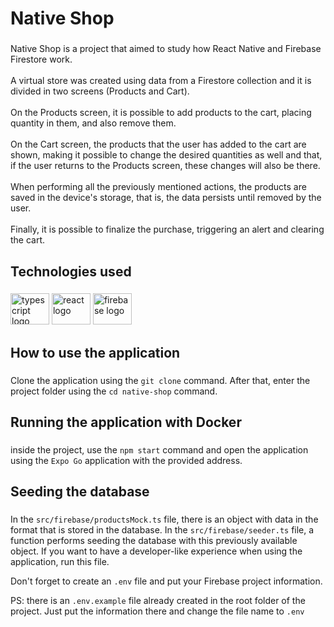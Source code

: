 <h1 align="left">Native Shop</h1>

###

<p align="left">Native Shop is a project that aimed to study how React Native and Firebase Firestore work.<br><br>A virtual store was created using data from a Firestore collection and it is divided in two screens (Products and Cart).<br><br>On the Products screen, it is possible to add products to the cart, placing quantity in them, and also remove them.<br><br>On the Cart screen, the products that the user has added to the cart are shown, making it possible to change the desired quantities as well and that, if the user returns to the Products screen, these changes will also be there.<br><br>When performing all the previously mentioned actions, the products are saved in the device's storage, that is, the data persists until removed by the user.<br><br>Finally, it is possible to finalize the purchase, triggering an alert and clearing the cart.</p>

###

<h2 align="left">Technologies used</h2>

###

<div align="left">
  <img src="https://cdn.jsdelivr.net/gh/devicons/devicon/icons/typescript/typescript-original.svg" height="50" width="62" alt="typescript logo"  />
  <img src="https://cdn.jsdelivr.net/gh/devicons/devicon/icons/react/react-original.svg" height="50" width="62" alt="react logo"  />
  <img src="https://cdn.jsdelivr.net/gh/devicons/devicon/icons/firebase/firebase-plain.svg" height="50" width="62" alt="firebase logo"  />
</div>

###

<h2 align="left">How to use the application</h2>

###

Clone the application using the `git clone` command. After that, enter the project folder using the `cd native-shop` command.

###

<h2 align="left">Running the application with Docker</h2>

###

inside the project, use the `npm start` command and open the application using the `Expo Go` application with the provided address.

<h2 align="left">Seeding the database</h2>

###

In the `src/firebase/productsMock.ts` file, there is an object with data in the format that is stored in the database. In the `src/firebase/seeder.ts` file, a function performs seeding the database with this previously available object. If you want to have a developer-like experience when using the application, run this file.

Don't forget to create an `.env` file and put your Firebase project information.

PS: there is an `.env.example` file already created in the root folder of the project. Just put the information there and change the file name to `.env`
